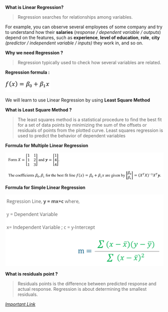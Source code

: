 **What is Linear Regression?** 

>Regression searches for relationships among variables.

For example, you can observe several employees of some company and try to understand how their **salaries** (*response / dependent variable / outputs*) depend on the features, such as **experience**, **level of education**, **role**, **city** *(predictor / independent variable / inputs)* they work in, and so on.


**Why we need Regression ?**
> Regression typically used to check how several variables are related.

**Regression formula :**

!["least square method"](/Images/regression.png)

We will learn to use Linear Regression by using **Least Square Method**

**What is Least Square Method ?**
>The least squares method is a statistical procedure to find the best fit for a set of data points by minimizing the sum of the offsets or residuals of points from the plotted curve. Least squares regression is used to predict the behavior of dependent variables

**Formula for Multiple Linear Regression**

!["Multiple Linear Regression"](/Images/linear-regression.png)

**Formula for Simple Linear Regression**

!["Simple Linear Regression"](/Images/simple-linear-regression.png)


**What is residuals point ?**
> Residuals points is the difference between predicted response and actual response. Regression is about determining the smallest residuals.



*[Important Link](https://www.mathsisfun.com/data/least-squares-regression.html)*
